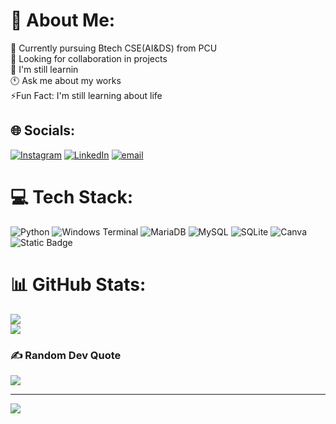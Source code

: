 # 💫 About Me:
🏫 Currently pursuing Btech CSE(AI&DS) from PCU<br>💪 Looking for collaboration in projects  <br>🧬 I'm still learnin<br>🕚 Ask me about my works<br>⚡Fun Fact: I'm still learning about life<br>


## 🌐 Socials:
[![Instagram](https://img.shields.io/badge/Instagram-%23E4405F.svg?logo=Instagram&logoColor=white)](https://instagram.com/_gupta_mudit) [![LinkedIn](https://img.shields.io/badge/LinkedIn-%230077B5.svg?logo=linkedin&logoColor=white)](https://linkedin.com/in/mudit-gupta-07a766281/) [![email](https://img.shields.io/badge/Email-D14836?logo=gmail&logoColor=white)](mailto:gupta.mudit.in@gmail.com) 

# 💻 Tech Stack:
![Python](https://img.shields.io/badge/python-3670A0?style=plastic&logo=python&logoColor=ffdd54) ![Windows Terminal](https://img.shields.io/badge/Windows%20Terminal-%234D4D4D.svg?style=plastic&logo=windows-terminal&logoColor=white) ![MariaDB](https://img.shields.io/badge/MariaDB-003545?style=plastic&logo=mariadb&logoColor=white) ![MySQL](https://img.shields.io/badge/mysql-4479A1.svg?style=plastic&logo=mysql&logoColor=white) ![SQLite](https://img.shields.io/badge/sqlite-%2307405e.svg?style=plastic&logo=sqlite&logoColor=white) ![Canva](https://img.shields.io/badge/Canva-%2300C4CC.svg?style=plastic&logo=Canva&logoColor=white) ![Static Badge](https://img.shields.io/badge/R)


# 📊 GitHub Stats:
![](https://github-readme-stats.vercel.app/api?username=mudit021&theme=transparent&hide_border=true&include_all_commits=true&count_private=false)<br/>
![](https://github-readme-stats.vercel.app/api/top-langs/?username=mudit021&theme=transparent&hide_border=true&include_all_commits=true&count_private=false&layout=compact)

### ✍️ Random Dev Quote
![](https://quotes-github-readme.vercel.app/api?type=horizontal&theme=merko)

---
[![](https://visitcount.itsvg.in/api?id=mudit021&icon=10&color=0)](https://visitcount.itsvg.in)

